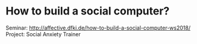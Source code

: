 # How to build a social computer?
Seminar: http://affective.dfki.de/how-to-build-a-social-computer-ws2018/
Project: Social Anxiety Trainer
